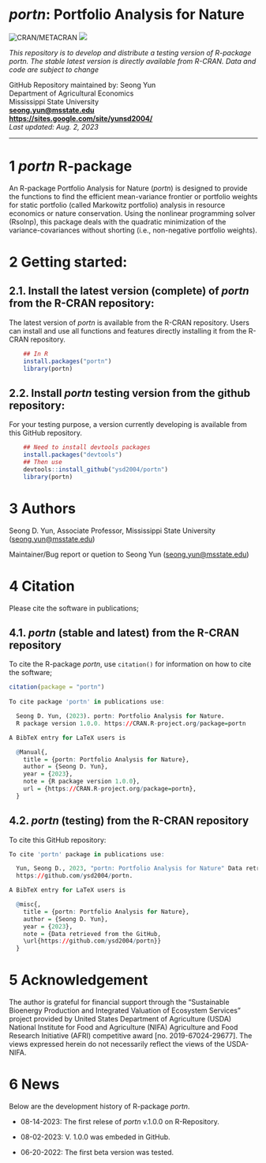 # *portn*: Portfolio Analysis for Nature

![CRAN/METACRAN](https://img.shields.io/cran/v/portn?color=blue) ![](http://cranlogs.r-pkg.org/badges/grand-total/portn?color=blue) 

*This repository is to develop and distribute a testing version of R-package _portn_. The stable latest version is directly available from R-CRAN.*
*Data and code are subject to change*

GitHub Repository maintained by: Seong Yun\
Department of Agricultural Economics\
Mississippi State University\
**<seong.yun@msstate.edu>**\
**<https://sites.google.com/site/yunsd2004/>**\
*Last updated: Aug. 2, 2023*

------------------------------------------------------------------------

1 *portn* R-package
==========

An R-package Portfolio Analysis for Nature (*portn*) is designed to provide the functions to
find the efficient mean-variance frontier or portfolio weights for static portfolio (called  Markowitz portfolio) analysis in resource economics or nature conservation. Using the nonlinear programming solver (Rsolnp), this package deals with the quadratic minimization of the variance-covariances without shorting (i.e., non-negative portfolio weights).

2 Getting started:
==================

2.1. Install the latest version (complete) of *portn* from the R-CRAN repository:
--------------------------------------------------

The latest version of *portn* is available from the R-CRAN repository. Users can install and use all functions and features directly installing it from the R-CRAN repository.

``` r
    ## In R
    install.packages("portn")
    library(portn)
```

2.2. Install *portn* testing version from the github repository:
---------------------------------
For your testing purpose, a version currently developing is available from this GitHub repository.


``` r
    ## Need to install devtools packages
    install.packages("devtools")
    ## Then use
    devtools::install_github("ysd2004/portn")
    library(portn)
```

3 Authors
====================================
Seong D. Yun, Associate Professor, Mississippi State University (<seong.yun@msstate.edu>)

Maintainer/Bug report or quetion to Seong Yun (<seong.yun@msstate.edu>)

4 Citation
====================================
Please cite the software in publications;

4.1. *portn* (stable and latest) from the R-CRAN repository
---------------------------------
To cite the R-package *portn*, use `citation()` for information on how to cite the software;

```r
citation(package = "portn")
 
To cite package 'portn' in publications use:

  Seong D. Yun, (2023). portn: Portfolio Analysis for Nature. 
  R package version 1.0.0. https://CRAN.R-project.org/package=portn

A BibTeX entry for LaTeX users is

  @Manual{,
    title = {portn: Portfolio Analysis for Nature},
    author = {Seong D. Yun},
    year = {2023},
    note = {R package version 1.0.0},
    url = {https://CRAN.R-project.org/package=portn},
  }
```

4.2. *portn* (testing) from the R-CRAN repository
---------------------------------
To cite this GitHub repository:

```r
To cite 'portn' package in publications use:

  Yun, Seong D., 2023, "portn: Portfolio Analysis for Nature" Data retrieved from the GitHub,
  https://github.com/ysd2004/portn.

A BibTeX entry for LaTeX users is

  @misc{,
    title = {portn: Portfolio Analysis for Nature},
    author = {Seong D. Yun},
    year = {2023},
    note = {Data retrieved from the GitHub,
    \url{https://github.com/ysd2004/portn}}
  }
```

5 Acknowledgement
====================================
The author is grateful for financial support through the “Sustainable Bioenergy Production and Integrated Valuation of Ecosystem Services” project provided by United States Department of Agriculture (USDA) National Institute for Food and Agriculture (NIFA) Agriculture and Food Research Initiative (AFRI) competitive award [no. 2019-67024-29677]. The views expressed herein do not necessarily reflect the views of the USDA-NIFA. 

6 News
====================================

Below are the development history of R-package *portn*.

* 08-14-2023: The first relese of *portn* v.1.0.0 on R-Repository.

* 08-02-2023: V. 1.0.0 was embeded in GitHub.

* 06-20-2022: The first beta version was tested.


